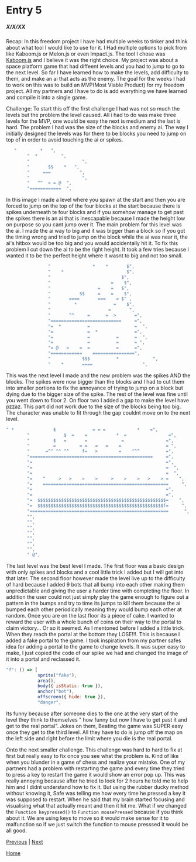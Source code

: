 # Entry 5
##### X/X/XX

Recap: In this freedom project I have had multiple weeks to tinker and think about what tool I would like to use for it. I Had multiple options to pick from like Kaboom.js or Melon.js or even Impact.js. The tool I chose was [Kaboom.js](https://kaboomjs.com/) and I believe it was the right choice. My project was about a space platform game that had diffeent levels and you had to jump to go to the next level. So far I have learned how to make the levels, add difficulty to them, and make an ai that acts as the enemy. The goal for the weeks I had to work on this was to build an MVP(Most Viable Product) for my freedom project. All my partners and I have to do is add everything we have learned and compile it into a single game.

Challenge: To start this off the first challenge I had was not so much the levels but the problem the level caused. All i had to do was make three levels for the MVP, one would be easy the next is medium and the last is hard. The problem I had was the size of the blocks and enemy ai. The way I initially designed the levels was for there to be blocks you need to jump on top of in order to avoid touching the ai or spikes. 
``` js
   "         *   ",
		"  *         ",
		"                    ",
		"       $$    *   ",
		"     ===           ",
		"                    ",
		"   ^^  > = @  ",
		"============  ",
``` 
In this image I made a level where you spawn at the start and then you are forced to jump on the top of the four blocks at the start because there is spikes underneath te four blocks and if you somehow manage to get past the spikes there is an ai that is inescapable because I made the height low on purpose so you cant jump over it. The main problem for this level was the ai. I made the ai way to big and it was bigger than a block so if you got the timing wrong and tried to jump on the block while the ai was near it, the ai's hitbox would be too big and you would accidentally hit it. To fix this problem I cut down the ai to be the right height. It took a few tries because I wanted it to be the perfect height where it wasnt to big and not too small. 

```js
                "                *    *       $",
                "    *                        $",
                "                           $",
                "                       =    $",
                "                  =    =   $",
                "           $$     =    =    $",
                "       ====       ===    = $" ,
                "         *              =    $",
                "                      =       ",
                "       ^^     =      =  >       =",
                "===========================     =",
                "=  *          =                 =  ",
                "=             =  *              =",
                "=             =          =      =  ",
                "=             =          =      = ",
                "= @   >    =  =          =      =",
                "============    ================",
                "            $$$          *             ",
                "    *       ====                   ",
```
This was the next level I made and the new problem was the spikes AND the blocks. The spikes were now bigger than the blocks and I had to cut them into smaller portions to fix the annoyance of trying to jump on a block but dying due to the bigger size of the spike. The rest of the level was fine until you went down to floor 2. On floor two I added a gap to make the level have pzzaz. This part did not work due to the size of the blocks being too big. The character was unable to fit through the gap couldnt move on to the next level.

```js
" *               $              = = =            *    =",
        "             $  =    =           *  =                =",
        "         $   =       =             =                =",
        "         =         = =   =   =    =                 = ",
        "      =^^ ^^ ^^     f=   >        =    ^^^          =",
        "===============================================     =",
        "=                                                   =",
        "=                                                   =  ",
        "=                                                   =  ",
        "=    ^     >   >    >    >     >    >    >   >    > =    ",
        "=    ================================================     ",
        "=                                                   =",
        "=                                                   =",
        "=  $$$$$$$$$$$$$$$$$$$$$$$$$$$$$$$$$$$$$$$$$$$$$$$$$=    ",
        "=  $$$$$$$$$$$$$$$$$$$$$$$$$$$$$$$$$$$$$$$$$$$$$$$$f=     ",
        "=====================================================      ",
        "",
        "",
        "",
        "",
        "",
        "",
        "",
        " @",
```
The last level was the best level I made. The first floor was a basic design with only spikes and blocks and a cool little trick I added but I will get into that later. The second floor however made the level live up to the difficulty of hard because I added 9 bots that all bump into each other making them unpredictable and giving the user a harder time with completing the floor. In addition the user could not just simply play the game enough to figure out a pattern in the bumps and try to time its jumps to kill them because the ai bumped each other periodically meaning they would bump each other at random. Once you are on the last floor its a piece of cake. I wanted to reward the user with a whole bunch of coins on their way to the portal to claim victory... Or so it seemed. As I mentoned before I added a little trick. When they reach the portal at the bottom they LOSE!!!. This is because I added a fake portal to the game. I took inspiration from my partner safes idea for adding a portal to the game to change levels. It was super easy to make, I just copied the code of our spike we had and changed the image of it into a portal and reclassed it.
```js
"f": () => [
			sprite("fake"),
			area(),
			body({ isStatic: true }),
			anchor("bot"),
			offscreen({ hide: true }),
			"danger",
```
Its funny because after someone dies to the one at the very start of the level they think to themselves " how funny but now I have to get past it and get to the real portal". Jokes on them, Beating the game was SUPER easy once they get to the third level. All they have to do is jump off the map on the left side and right before the limit where you die is the real portal.

Onto the next smaller challenge. This challenge was hard to hard to fix at first but really easy to fix once you see what the problem is. Kind of like when you blunder in a game of chess and realize your mistake. One of my partners had a problem with restarting the game and every time they tried to press a key to restart the game it would show an error pop up. This was really annoying because after he tried to look for 2 hours he told me to help him and I didnt understand how to fix it. But using the rubber ducky method without knowing it, Safe was telling me how every time he pressed a key it was supposed to restart. When he said that my brain started focusing and visualising what that actually meant and then it hit me. What if we changed the ```Function keypressed()``` to ```Function mousePressed``` because if you think about it. We are using keys to move so it would make sense for it to malfunction so if we just switch the function to mouse presssed it would be all good.

[Previous](entry04.md) | [Next](entry06.md)

[Home](../README.md)
